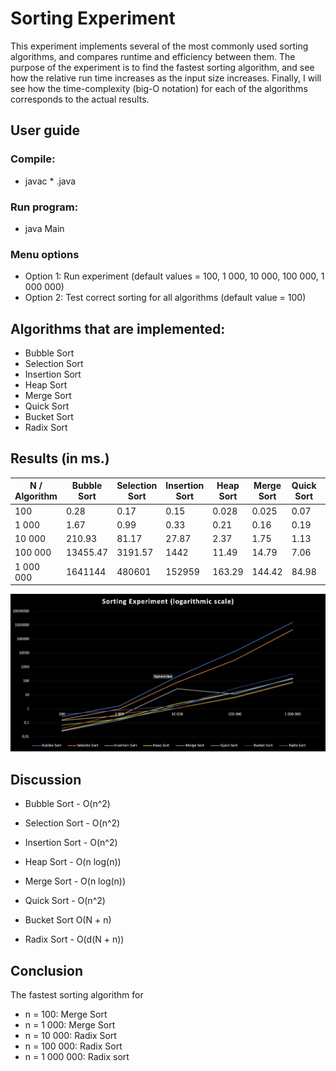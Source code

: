 # Sorting Experiment
This experiment implements several of the most commonly used sorting algorithms, and compares runtime and efficiency between them. The purpose of the experiment is to find the fastest sorting algorithm, and see how the relative run time increases as the input size increases. Finally, I will see how the time-complexity (big-O notation) for each of the algorithms corresponds to the actual results.

## User guide

### Compile:
 - javac * .java

### Run program:
 - java Main

### Menu options
 - Option 1: Run experiment (default values = 100, 1 000, 10 000, 100 000, 1 000 000)
 - Option 2: Test correct sorting for all algorithms (default value = 100)

## Algorithms that are implemented:
  - Bubble Sort
  - Selection Sort
  - Insertion Sort
  - Heap Sort
  - Merge Sort
  - Quick Sort
  - Bucket Sort
  - Radix Sort

## Results (in ms.)
| N / Algorithm | Bubble Sort | Selection Sort | Insertion Sort | Heap Sort | Merge Sort | Quick Sort | Bucket Sort | Radix Sort |
|---------------|-------------|----------------|----------------|-----------|------------|------------|-------------|------------|
| 100           | 0.28        | 0.17           | 0.15           | 0.028     | 0.025      | 0.07       | 0.42        | 0.04       |
| 1 000         | 1.67        | 0.99           | 0.33           | 0.21      | 0.16       | 0.19       | 0.80        | 0.46       |
| 10 000        | 210.93      | 81.17          | 27.87          | 2.37      | 1.75       | 1.13       | 1.66        | 1.11       |
| 100 000       | 13455.47    | 3191.57        | 1442           | 11.49     | 14.79      | 7.06       | 29.68       | 6.29       |
| 1 000 000     | 1641144     | 480601         | 152959         | 163.29    | 144.42     | 84.98      | 320.31      | 75.62      |

![Results](https://github.com/sverrbb/sorting-experiment/blob/main/Results.png)


## Discussion
- Bubble Sort - O(n^2)

- Selection Sort - O(n^2)

- Insertion Sort - O(n^2)

- Heap Sort - O(n log(n))

- Merge Sort - O(n log(n))

- Quick Sort - O(n^2)

- Bucket Sort O(N + n)

- Radix Sort - O(d(N + n))

## Conclusion
The fastest sorting algorithm for
 - n = 100: Merge Sort
 - n = 1 000: Merge Sort
 - n = 10 000: Radix Sort
 - n = 100 000: Radix Sort
 - n = 1 000 000: Radix sort
